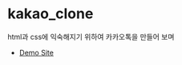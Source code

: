 # kakao_clone
html과 css에 익숙해지기 위하여 카카오톡을 만들어 보며 
- [Demo Site](https://hth225.github.io/kakao_clone/)
